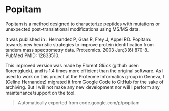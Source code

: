 # Popitam

Popitam is a method designed to characterize peptides with mutations or unexpected post-translational modifications using MS/MS data. 

It was published in : Hernandez P, Gras R, Frey J, Appel RD. Popitam: towards new heuristic strategies to improve protein identification from tandem mass spectrometry data. Proteomics. 2003 Jun;3(6):870-8. PubMed PMID: 12833510.

This improved version was made by Florent Glück (github user: florentgluck), and is 1.4 times more efficient than the original software. 
As I used to work on this project at the Proteome Informatics group in Geneva, I (Celine Hernandez) migrated it from Google Code to GitHub for the sake of archiving. But I will not make any new development nor will I perform any maintenance/support on the tool.


> Automatically exported from code.google.com/p/popitam

